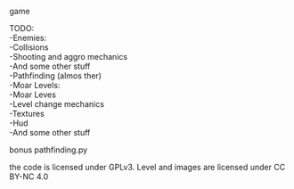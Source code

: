 game

TODO:<br>
    -Enemies:<br>
        -Collisions<br>
        -Shooting and aggro mechanics<br>
        -And some other stuff<br>
        -Pathfinding (almos ther)<br>
    -Moar Levels:<br>
        -Moar Leves<br>
        -Level change mechanics<br>
    -Textures<br>
    -Hud<br>
    -And some other stuff<br>

bonus pathfinding.py<br>

the code is licensed under GPLv3. Level and images are licensed under CC BY-NC 4.0